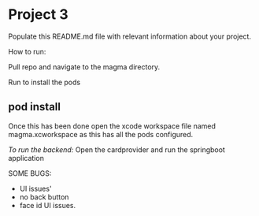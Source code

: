 # Project 3

Populate this README.md file with relevant information about your project.

How to run:

Pull repo and navigate to the magma directory. 

Run to install the pods

## pod install

Once this has been done open the xcode workspace file named magma.xcworkspace as this has all the pods configured.

_To run the backend:_
Open the cardprovider and run the springboot application

SOME BUGS:
- UI issues'
- no back button
- face id UI issues.
